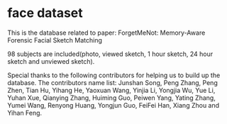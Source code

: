 # face dataset
This is the database related to paper:
ForgetMeNot: Memory-Aware Forensic Facial Sketch Matching

98 subjects are included(photo, viewed sketch, 1 hour sketch, 24 hour sketch and unviewed sketch).

Special thanks to the following contributors for helping us to build up the database. The contributors name list: Junshan Song, Peng Zhang, Peng Zhen, Tian Hu, Yihang He, Yaoxuan Wang, Yinjia Li, Yongjia Wu, Yue Li, Yuhan Xue, Qianying Zhang, Huiming Guo, Peiwen Yang, Yating Zhang, Yumei Wang, Renyong Huang, Yongjun Guo, FeiFei Han, Xiang Zhou and Yihan Feng.
